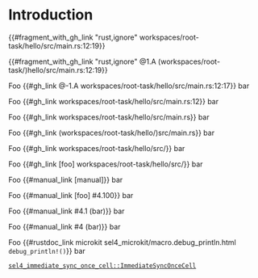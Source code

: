 <!--
     Copyright 2024, Colias Group, LLC

     SPDX-License-Identifier: CC-BY-SA-4.0
-->

# Introduction

{{#fragment_with_gh_link "rust,ignore" workspaces/root-task/hello/src/main.rs:12:19}}

{{#fragment_with_gh_link "rust,ignore" @1.A (workspaces/root-task/)hello/src/main.rs:12:19}}

Foo {{#gh_link @-1.A workspaces/root-task/hello/src/main.rs:12:17}} bar

Foo {{#gh_link workspaces/root-task/hello/src/main.rs:12}} bar

Foo {{#gh_link workspaces/root-task/hello/src/main.rs}} bar

Foo {{#gh_link (workspaces/root-task/hello/)src/main.rs}} bar

Foo {{#gh_link workspaces/root-task/hello/src/}} bar

Foo {{#gh_link [foo] workspaces/root-task/hello/src/}} bar

Foo {{#manual_link [manual]}} bar

Foo {{#manual_link [foo] #4.100}} bar

Foo {{#manual_link #4.1 (bar)}} bar

Foo {{#manual_link #4 (bar)}} bar

Foo {{#rustdoc_link microkit sel4_microkit/macro.debug_println.html `debug_println!()`}} bar

[`sel4_immediate_sync_once_cell::ImmediateSyncOnceCell`](https://sel4.github.io/rust-sel4/views/aarch64-root-task/aarch64-sel4/doc/sel4_immediate_sync_once_cell/struct.ImmediateSyncOnceCell.html)
